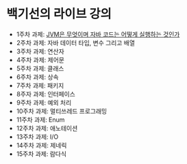 # 백기선의 라이브 강의

+ 1주차 과제: [JVM은 무엇이며 자바 코드는 어떻게 실행하는 것인가](https://github.com/dlguswjd0258/CS/blob/main/Java/1%EC%A3%BC%EC%B0%A8_JVM%EC%9D%80%20%EB%AC%B4%EC%97%87%EC%9D%B4%EB%A9%B0%20%EC%9E%90%EB%B0%94%20%EC%BD%94%EB%93%9C%EB%8A%94%20%EC%96%B4%EB%96%BB%EA%B2%8C%20%EC%8B%A4%ED%96%89%ED%95%98%EB%8A%94%20%EA%B2%83%EC%9D%B8%EA%B0%80.md)
+ 2주차 과제: 자바 데이터 타입, 변수 그리고 배열
+ 3주차 과제: 연산자
+ 4주차 과제: 제어문
+ 5주차 과제: 클래스
+ 6주차 과제: 상속
+ 7주차 과제: 패키지
+ 8주자 과제: 인터페이스
+ 9주차 과제: 예외 처리
+ 10주차 과제: 멀티쓰레드 프로그래밍
+ 11주차 과제: Enum
+ 12주차 과제: 애노테이션
+ 13주차 과제: I/O
+ 14주차 과제: 제네릭
+ 15주차 과제: 람다식